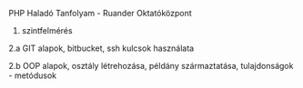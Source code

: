 PHP Haladó Tanfolyam - Ruander Oktatóközpont

1. szintfelmérés

2.a GIT alapok, bitbucket, ssh kulcsok használata

2.b OOP alapok, osztály létrehozása, példány származtatása, tulajdonságok - metódusok